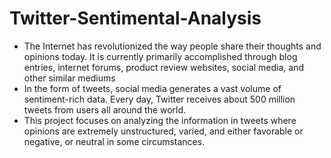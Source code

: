 # Twitter-Sentimental-Analysis
- The Internet has revolutionized the way people share their thoughts and opinions today. It is currently primarily accomplished through blog entries, internet forums, product review websites, social media, and other similar mediums
- In the form of tweets, social media generates a vast volume of sentiment-rich data. Every day, Twitter receives about 500 million tweets from users all around the world.
- This project focuses on analyzing the information in tweets where opinions are extremely unstructured, varied, and either favorable or negative, or neutral in some circumstances.
